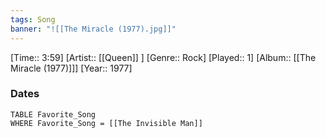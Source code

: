 ```yaml
---
tags: Song  
banner: "![[The Miracle (1977).jpg]]"
---
```

[Time:: 3:59]
[Artist:: [[Queen]] ]
[Genre:: Rock]
[Played:: 1]
[Album:: [[The Miracle (1977)]]]
[Year:: 1977]
### Dates
````dataview
TABLE Favorite_Song
WHERE Favorite_Song = [[The Invisible Man]]
````